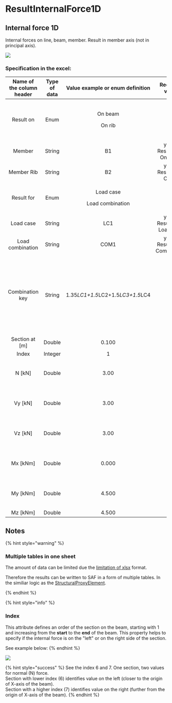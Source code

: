 # ResultInternalForce1D

## Internal force 1D


Internal forces on line, beam, member. Result in member axis (not in principal axis).

![](../.gitbook/assets/47\_resultsinternal\_force\_1.gif)

### Specification in the excel:

| **Name of the column header** | **Type of data** |      **Value example or enum definition**      |        **Required value**        | **Description**                                                                                                                                                                                                                                                                                                            |
| :---------------------------: | :--------------: | :--------------------------------------------: | :------------------------------: | -------------------------------------------------------------------------------------------------------------------------------------------------------------------------------------------------------------------------------------------------------------------------------------------------------------------------- |
|           Result on           |       Enum       |       <p>On beam</p><p></p><p>On rib</p>       |                yes               | <p>Specify object where the result is</p><p></p><p>On beam - <a href="../structural-analysis-elements/structuralcurvemember.md#1d-member-beam-column">StructuralCurveMember</a></p><p></p><p>On rib - <a href="../structural-analysis-elements/structuralcurvememberrib.md#2d-member-rib">StructuralCurveMemberRib</a></p> |
|             Member            |      String      |                       B1                       |    yes, if Result on = On beam   | Reference to the name of 1D member - [StructuralCurveMember](../structural-analysis-elements/structuralcurvemember.md#1d-member-beam-column)                                                                                                                                                                               |
|           Member Rib          |      String      |                       B2                       |    yes, if Result on = On rib    | Reference to the name of 1D member - rib [StructuralCurveMemberRib](../structural-analysis-elements/structuralcurvememberrib.md#2d-member-rib)                                                                                                                                                                             |
|           Result for          |       Enum       | <p>Load case</p><p></p><p>Load combination</p> |                yes               | Specifies from where the result is coming from (from Load Case, Load Combination)                                                                                                                                                                                                                                          |
|           Load case           |      String      |                       LC1                      |  yes, if Result for = Load case  | Reference to the name of [StructuraLoadCase](../loads/structuralloadcase.md#load-case)                                                                                                                                                                                                                                     |
|        Load combination       |      String      |                      COM1                      | yes, if Result for = Combination | Reference to the name of [StructuralLoadCombination](../loads/structuralloadcombination.md)                                                                                                                                                                                                                                |
|        Combination key        |      String      | <p>1.35*LC1+1.5*LC2+1.5*LC3+1.5*LC4</p><p></p> |                no                | <p>Allows to define exact combination per result section<br><br>Structure of string:<br>"LoadFactor1*LoadCase1+LoadFactor2*LoadCase2</p><p>+LoadFactorN*LoadCaseN"<br></p><p>For envelopes and national standard (code) combinations, this column specifies for which exact combination is the result</p>                  |
|        Section at \[m]        |      Double      |                      0.100                     |                yes               | X coordinate on the beam (distance from the start node) where the result is located                                                                                                                                                                                                                                        |
|             Index             |      Integer     |                        1                       |                yes               | Index of the section on beam. See [notes](resultinternalforce1d.md#notes).                                                                                                                                                                                                                                                 |
|            N \[kN]            |      Double      |                      3.00                      |                yes               | <p>Result value of N</p><p>(Normal force)</p>                                                                                                                                                                                                                                                                              |
|            Vy \[kN]           |      Double      |                      3.00                      |                yes               | <p>Result value of Vy</p><p>(Shear force in Y axis direction)</p>                                                                                                                                                                                                                                                          |
|            Vz \[kN]           |      Double      |                      3.00                      |                yes               | <p>Result value of Vz</p><p>(Shear force in Z axis direction)</p>                                                                                                                                                                                                                                                          |
|           Mx \[kNm]           |      Double      |                      0.000                     |                yes               | <p>Result value of Mx</p><p>(Moment around X axis)</p>                                                                                                                                                                                                                                                                     |
|           My \[kNm]           |      Double      |                      4.500                     |                yes               | <p>Result value of My</p><p>(Moment around Y axis)</p>                                                                                                                                                                                                                                                                     |
|           Mz \[kNm]           |      Double      |                      4.500                     |                yes               | Result value of Mz (Moment around Z axis)                                                                                                                                                                                                                                                                                  |

## Notes

{% hint style="warning" %}
### Multiple tables in one sheet

The amount of data can be limited due the [limitation of xlsx](https://support.microsoft.com/en-us/office/excel-specifications-and-limits-1672b34d-7043-467e-8e27-269d656771c3) format.

Therefore the results can be written to SAF in a form of multiple tables. In the similiar logic as the [StructuralProxyElement](../structural-analysis-elements/structuralproxyelement.md#general-solids).

{% endhint %}

{% hint style="info" %}
### **Index**&#x20;

This attribute defines an order of the section on the beam, starting with 1 and increasing from the **start** to the **end** of the beam. This property helps to specify if the internal force is on the "left" or on the right side of the section.

See example below:
{% endhint %}

![](../.gitbook/assets/47\_ResultInternalForce1D\_2.gif)

{% hint style="success" %}
See the index 6 and 7. One section, two values for normal (N) force. \
Section with lower index (6) identifies value on the left (closer to the origin of X-axis of the beam).\
Section with a higher index (7) identifies value on the right (further from the origin of X-axis of the beam).
{% endhint %}
